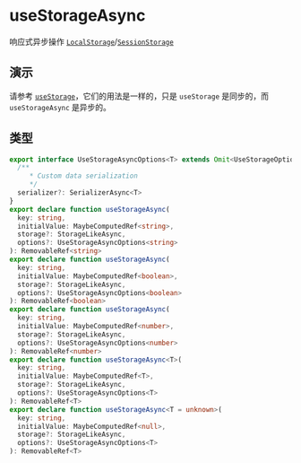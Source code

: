 # useStorageAsync

响应式异步操作 [`LocalStorage`](https://developer.mozilla.org/en-US/docs/Web/API/Window/localStorage)/[`SessionStorage`](https://developer.mozilla.org/en-US/docs/Web/API/Window/sessionStorage)

## 演示

请参考 [`useStorage`](../useStorage/)，它们的用法是一样的，只是 `useStorage` 是同步的，而 `useStorageAsync` 是异步的。

## 类型

```ts
export interface UseStorageAsyncOptions<T> extends Omit<UseStorageOptions<T>, 'serializer'> {
  /**
     * Custom data serialization
     */
  serializer?: SerializerAsync<T>
}
export declare function useStorageAsync(
  key: string,
  initialValue: MaybeComputedRef<string>,
  storage?: StorageLikeAsync,
  options?: UseStorageAsyncOptions<string>
): RemovableRef<string>
export declare function useStorageAsync(
  key: string,
  initialValue: MaybeComputedRef<boolean>,
  storage?: StorageLikeAsync,
  options?: UseStorageAsyncOptions<boolean>
): RemovableRef<boolean>
export declare function useStorageAsync(
  key: string,
  initialValue: MaybeComputedRef<number>,
  storage?: StorageLikeAsync,
  options?: UseStorageAsyncOptions<number>
): RemovableRef<number>
export declare function useStorageAsync<T>(
  key: string,
  initialValue: MaybeComputedRef<T>,
  storage?: StorageLikeAsync,
  options?: UseStorageAsyncOptions<T>
): RemovableRef<T>
export declare function useStorageAsync<T = unknown>(
  key: string,
  initialValue: MaybeComputedRef<null>,
  storage?: StorageLikeAsync,
  options?: UseStorageAsyncOptions<T>
): RemovableRef<T>
```
